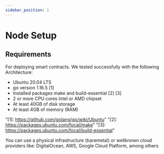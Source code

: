 ```yaml
---
sidebar_position: 1
---
```


# Node Setup

## Requirements

For deploying smart contracts. We tested successfully with the following
Architecture:
- Ubuntu 20.04 LTS
- go version 1.16.5 [1]
- Installed packages make and build-essential [2] [3]
- 2 or more CPU cores Intel or AMD chipset
- At least 40GB of disk storage
- At least 4GB of memory (RAM)

"[1]: https://github.com/golang/go/wiki/Ubuntu"
"[2]: https://packages.ubuntu.com/focal/make"
"[3]: https://packages.ubuntu.com/focal/build-essential"

You can use a physical infrastructure (baremetal) or wellknown cloud
providers like: DigitalOcean, AWS, Google Cloud Platform, among others
